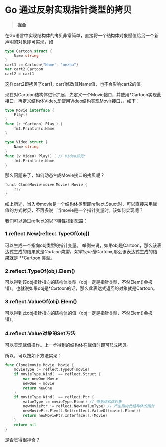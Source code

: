 [//]:# (2021/10/26 17:05|GOLANG|https://img2.baidu.com/it/u=4085757625,2228131633&fm=26&fmt=auto)
# Go 通过反射实现指针类型的拷贝
> [掘金](https://juejin.cn/post/6844903922205720590)

在Go语言中实现结构体的拷贝非常简单，直接将一个结构体对象赋值给另一个新声明的对象即可实现，如：

```go
type Cartoon struct {
	Name string
}
cart1 := Cartoon{"Name": "nezha"}
var cart2 Cartoon
cart2 = cart1
```

这样cart2即拷贝了cart1，cart1修改其Name值，也不会影响cart2的值。

现在对Cartoon结构体进行扩展，先定义一个Movie接口，并使用*Cartoon实现此接口，再定义结构体Video,却使用Video结构实现Movie接口，，如下：

```go
type Movie interface {
    Play()
}
func (c *Cartoon) Play() {
    fmt.Println(c.Name)
}

type Video struct {
	Name string
}
func (v Video) Play() { // Video前无*
    fmt.Println(v.Name)
}
```

那么问题来了，如何动态生成Movie接口的拷贝呢？

```go
funct CloneMovie(moive Movie) Movie {
    ???
}
```

如上所述，当入参movie是一个结构体类型即reflect.Struct时，可以直接采用赋值的方式拷贝，不再多说！当movie是一个指针变量时，该如何实现呢？


我们可以通过reflect的以下特性找到思路：

### 1.reflect.New(reflect.TypeOf(obj))
可以生成一个指向obj类型的指针变量。
举例来说，如果obj是Cartoon，那么该表达式生成的结果就是*Cartoon类型，如果type是*Cartoon,那么该表达式生成的结果就是 **Cartoon 类型。

### 2.reflect.TypeOf(obj).Elem()
可以得到该obj指针指向的结构体类型（obj一定是指针类型，不然Elem()会报错）。也就说如果obj是*Cartoon的话，那么此表达式返回的对象就是Cartoon。

### 3.reflect.ValueOf(obj).Elem()
可以得到此obj指针指向的结构体的值（obj一定是指针类型，不然Elem()会报错）。

### 4.reflect.Value对象的Set方法
可以实现赋值操作。上一步得到的结构体在赋值时即可形成拷贝。

所以，可以按如下方法实现：
```go
func Clone(movie Movie) Movie {
	movieType := reflect.TypeOf(movie)
	if movieType.Kind() == reflect.Struct {
		var newOne Movie
		newOne = movie
		return newOne
	}
	if movieType.Kind() == reflect.Ptr {
		valueType := movieType.Elem() // 得到结构体对象
		newMoviePtr := reflect.New(valueType) // 产生指向此结构体的指针
		newMoviePtr.Elem().Set(reflect.ValueOf(movie).Elem())
		return newMoviePtr.Interface().(Movie)
	}
	return nil
}
```
是否觉得很神奇？
